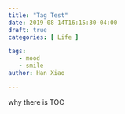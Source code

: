 ```yaml
---
title: "Tag Test"
date: 2019-08-14T16:15:30-04:00
draft: true
categories: [ Life ]

tags:
   - mood
   - smile
author: Han Xiao

---
```

why there is TOC
